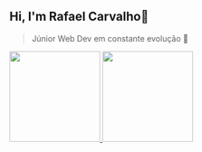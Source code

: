 ## Hi, I'm Rafael Carvalho👋

> Júnior Web Dev em constante evolução 🚀

<div align="left">
  <a href="https://github.com/faelcarvalho">
  <img height="160em" src="https://github-readme-stats.vercel.app/api?username=faelcarvalho&show_icons=true&theme=tokyonight&include_all_commits=true&count_private=true"/>
    <img height="160em" src="https://github-readme-stats.vercel.app/api/top-langs/?username=faelcarvalho&layout=compact&langs_count=7&theme=tokyonight"/>
</div>
